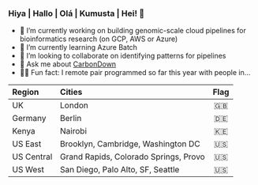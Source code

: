 ### Hiya | Hallo | Olá | Kumusta | Hei! 👋

- 🔭  I’m currently working on building genomic-scale cloud pipelines for bioinformatics research (on GCP, AWS or Azure)
- 🌱  I’m currently learning Azure Batch
- 👯  I’m looking to collaborate on identifying patterns for pipelines
- 🌲  Ask me about [CarbonDown](https://www.carbondownapp.com/)
- 👩‍💻  Fun fact: I remote pair programmed so far this year with people in...
  
| Region   |      Cities      |  Flag |
|:----------|:-------------|:------:|
| UK |  London |🇬🇧 |
| Germany |  Berlin |🇩🇪 |
| Kenya |  Nairobi |🇰🇪|
| US East |    Brooklyn, Cambridge, Washington DC   |  🇺🇸 |
| US Central |  Grand Rapids, Colorado Springs,  Provo |🇺🇸 |
| US West |  San Diego, Palo Alto, SF, Seattle |🇺🇸 |

